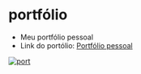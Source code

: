 # portfólio
* Meu portfólio pessoal
* Link do portólio: [Portfólio pessoal](https://pedro-portfolio06.netlify.app/)

[![port](https://user-images.githubusercontent.com/110836621/191549948-442a1a5c-683c-4c1f-a10a-19a7a5b33690.png)
](https://pedro-portfolio06.netlify.app/)
